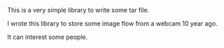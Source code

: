 This is a very simple library to write some tar file.

I wrote this library to store some image flow from a webcam 10 year ago.

It can interest some people.
